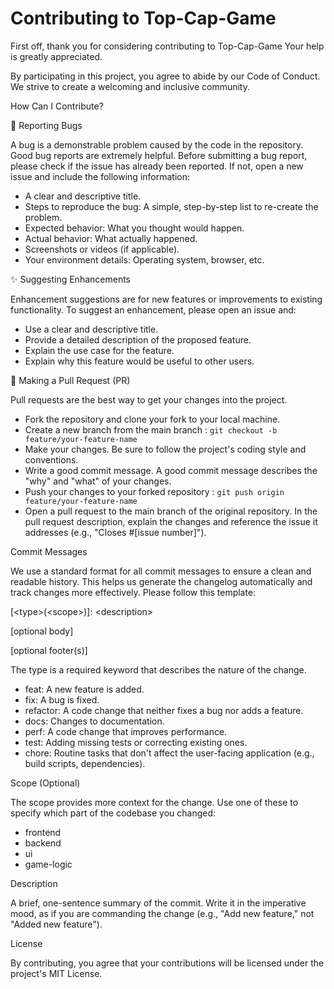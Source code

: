 # Contributing to Top-Cap-Game

First off, thank you for considering contributing to Top-Cap-Game Your help is greatly appreciated.

By participating in this project, you agree to abide by our Code of Conduct. We strive to create a welcoming and inclusive community.

How Can I Contribute?

🐛 Reporting Bugs

A bug is a demonstrable problem caused by the code in the repository. Good bug reports are extremely helpful. Before submitting a bug report, please check if the issue has already been reported. If not, open a new issue and include the following information:

* A clear and descriptive title.
* Steps to reproduce the bug: A simple, step-by-step list to re-create the problem.
* Expected behavior: What you thought would happen.
* Actual behavior: What actually happened.
* Screenshots or videos (if applicable).
* Your environment details: Operating system, browser, etc.

✨ Suggesting Enhancements

Enhancement suggestions are for new features or improvements to existing functionality. To suggest an enhancement, please open an issue and:

* Use a clear and descriptive title.
* Provide a detailed description of the proposed feature.
* Explain the use case for the feature.
* Explain why this feature would be useful to other users.

📝 Making a Pull Request (PR)

Pull requests are the best way to get your changes into the project.

* Fork the repository and clone your fork to your local machine.
* Create a new branch from the main branch : `git checkout -b feature/your-feature-name`
* Make your changes. Be sure to follow the project's coding style and conventions.
* Write a good commit message. A good commit message describes the "why" and "what" of your changes.
* Push your changes to your forked repository : `git push origin feature/your-feature-name`
* Open a pull request to the main branch of the original repository. In the pull request description, explain the changes and reference the issue it addresses (e.g., "Closes #[issue number]").

Commit Messages

We use a standard format for all commit messages to ensure a clean and readable history. This helps us generate the changelog automatically and track changes more effectively. Please follow this template:

\[\<type\>\(\<scope\>\)]: \<description\>

[optional body]

[optional footer(s)]

The type is a required keyword that describes the nature of the change.

* feat: A new feature is added.
* fix: A bug is fixed.
* refactor: A code change that neither fixes a bug nor adds a feature.
* docs: Changes to documentation.
* perf: A code change that improves performance.
* test: Adding missing tests or correcting existing ones.
* chore: Routine tasks that don't affect the user-facing application (e.g., build scripts, dependencies).

Scope (Optional)

The scope provides more context for the change. Use one of these to specify which part of the codebase you changed:

* frontend
* backend
* ui
* game-logic

Description

A brief, one-sentence summary of the commit. Write it in the imperative mood, as if you are commanding the change (e.g., "Add new feature," not "Added new feature").

License

By contributing, you agree that your contributions will be licensed under the project's MIT License.
